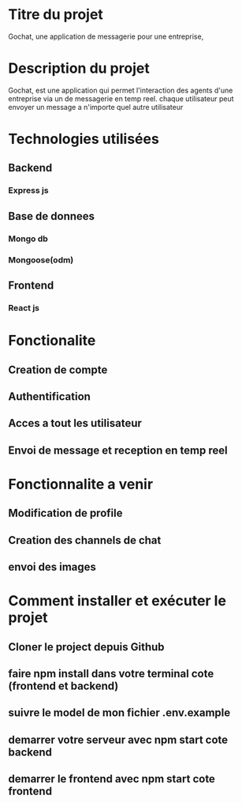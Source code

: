 # Titre du projet

Gochat, une application de messagerie pour une entreprise,

# Description du projet

Gochat, est une application qui permet l'interaction des agents d'une entreprise via un de messagerie en temp reel.
chaque utilisateur peut envoyer un message a n'importe quel autre utilisateur

# Technologies utilisées

## Backend

### Express js

## Base de donnees

### Mongo db

### Mongoose(odm)

## Frontend

### React js

# Fonctionalite

## Creation de compte

## Authentification

## Acces a tout les utilisateur

## Envoi de message et reception en temp reel

# Fonctionnalite a venir

## Modification de profile

## Creation des channels de chat

## envoi des images

# Comment installer et exécuter le projet

## Cloner le project depuis Github

## faire npm install dans votre terminal cote (frontend et backend)

## suivre le model de mon fichier .env.example

## demarrer votre serveur avec npm start cote backend

## demarrer le frontend avec npm start cote frontend
